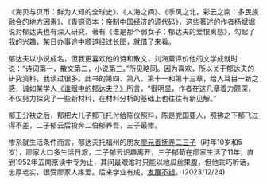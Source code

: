 《海贝与贝币：鲜为人知的全球史》、《人海之间》、《季风之北，彩云之南：多民族融合的地方因素》、《青铜资本：帝制中国经济的源代码》，这些著述的作者杨斌据说对郁达夫也有深入研究，著有《谁是那个弱女子：郁达夫的爱恨离愁》，勾起了我的兴趣，某日办事途中顺道经过长图，就借了来看。

郁达夫以小说成名，但我更喜欢他的诗和散文，刘海粟评价他的文学成就时说：“诗词第一，散文第二，小说第三。”所见略同。因为喜欢，所以关于郁达夫的研究资料，我读过很多。此书的第四、第八、第十一和第十三章，给人耳目一新之感，诚如某学人[《谁眼中的郁达夫？》](https://news.ifeng.com/c/8ORFPImKxvN)所言，“很明显，作者在这几章着力颇深，不仅努力探究了一些新材料，在材料分析的基础上也往往有新见解。”

郁王分袂之后，郁把大儿子郁飞托付给陈仪照料，陈是党国要人，照拂之下郁飞过得不差，二子郁云后投奔二伯郁养吾，三子最惨。

惨系就生活条件而言，郁达夫托福州的朋友[廖元善抚养二三子](https://kns.cnki.net/kcms2/article/abstract?v=8XtZWovJaITccOqKFtP8u0iMbRdWnH1ZrkdNU6Vg_bANeh4Jof9wJtUyQTKCwRvKMgdwRS4-8BxrsIF0bOU9wm9H84DQZGQD7AhJYftIyPIyTg5AUHmzbnOGoFtsjFUs4X8TX_PUvHYEBtwRHcD8MaVykCBSLHJlN9XeKWebQE9fV5Jir_3HzhiwOrohDdMVKSPV-H_HVBHbKMo5DY8fYJ4f0ooKOD6hHuiQWxM7GoGbuJFeOd1egVxsx_E3G-tq8jMYnQLVVEW0Ic3EQ7G3og==&uniplatform=NZKPT&language=CHS)（时年10岁和5岁），廖家人口多生活日艰，二子郁云识趣离开，三子郁荀在廖家生活了11年，直到1952年去南京读中专为止，其间最艰难时只能以地瓜丝果腹，但他乖巧听话，忠厚老实，很受廖家人疼爱。后来学业有成，[发展不错](https://www.163.com/dy/article/H8IV3GR40534A2Y3.html)。(2023/12/24)